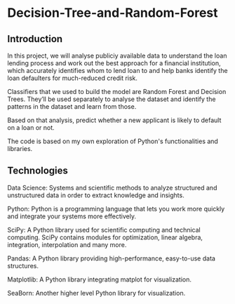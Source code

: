 # Decision-Tree-and-Random-Forest

## Introduction

In this project, we will analyse publiciy available data to understand the loan lending process and work out the best approach for a financial institution, which accurately identifies whom to lend loan to and help banks identify the loan defaulters for much-reduced credit risk. 

Classifiers that we used to build the model are Random Forest and Decision Trees. They’ll be used separately to analyse the dataset and identify the patterns in the dataset and learn from those. 

Based on that analysis, predict whether a new applicant is likely to default on a loan or not.

The code is based on my own exploration of Python's functionalities and libraries.

## Technologies

Data Science: Systems and scientific methods to analyze structured and unstructured data in order to extract knowledge and insights.

Python: Python is a programming language that lets you work more quickly and integrate your systems more effectively.

SciPy: A Python library used for scientific computing and technical computing. SciPy contains modules for optimization, linear algebra, integration, interpolation and many more.

Pandas: A Python library providing high-performance, easy-to-use data structures.

Matplotlib: A Python library integrating matplot for visualization.

SeaBorn: Another higher level Python library for visualization.

